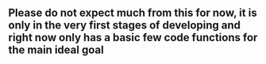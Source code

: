 <h2>Please do not expect much from this for now, it is only in the very first stages of developing and right now only has a basic few code functions for the main ideal goal</h2>
